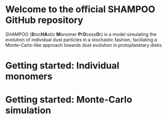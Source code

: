 # Welcome to the official SHAMPOO GitHub repository
SHAMPOO (**S**toc**HA**stic **M**onomer **P**r**O**cess**O**r) is a model simulating the evolution of individual dust particles in a stochastic fashion, faciliating a Monte-Carlo-like approach towards dust evolution in protoplanetary disks.

# Getting started: Individual monomers

# Getting started: Monte-Carlo simulation
